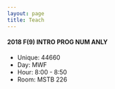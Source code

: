 ```yaml
---
layout: page
title: Teach
---
```


#### 2018 F(9)  INTRO PROG NUM ANLY
- Unique: 44660
- Day: MWF
- Hour: 8:00 - 8:50
- Room: MSTB 226

